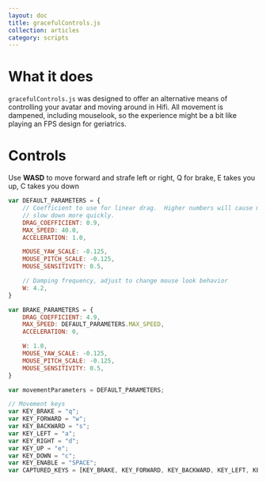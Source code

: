 ```yaml
---
layout: doc
title: gracefulControls.js
collection: articles
category: scripts
---
```



# What it does

`gracefulControls.js` was designed to offer an alternative means of controlling your avatar and moving around in Hifi. All movement is dampened, including mouselook, so the experience might be a bit like playing an FPS design for geriatrics.


# Controls

Use **WASD** to move forward and strafe left or right, Q for brake, E takes you up, C takes you down

```javascript
var DEFAULT_PARAMETERS = {
    // Coefficient to use for linear drag.  Higher numbers will cause motion to
    // slow down more quickly.
    DRAG_COEFFICIENT: 0.9,
    MAX_SPEED: 40.0,
    ACCELERATION: 1.0,

    MOUSE_YAW_SCALE: -0.125,
    MOUSE_PITCH_SCALE: -0.125,
    MOUSE_SENSITIVITY: 0.5,

    // Damping frequency, adjust to change mouse look behavior
    W: 4.2,
}

var BRAKE_PARAMETERS = {
    DRAG_COEFFICIENT: 4.9,
    MAX_SPEED: DEFAULT_PARAMETERS.MAX_SPEED,
    ACCELERATION: 0,

    W: 1.0,
    MOUSE_YAW_SCALE: -0.125,
    MOUSE_PITCH_SCALE: -0.125,
    MOUSE_SENSITIVITY: 0.5,
}

var movementParameters = DEFAULT_PARAMETERS;

// Movement keys
var KEY_BRAKE = "q";
var KEY_FORWARD = "w";
var KEY_BACKWARD = "s";
var KEY_LEFT = "a";
var KEY_RIGHT = "d";
var KEY_UP = "e";
var KEY_DOWN = "c";
var KEY_ENABLE = "SPACE";
var CAPTURED_KEYS = [KEY_BRAKE, KEY_FORWARD, KEY_BACKWARD, KEY_LEFT, KEY_RIGHT, KEY_UP, KEY_DOWN, KEY_ENABLE];

```
